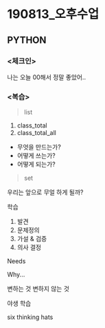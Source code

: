 # 190813_오후수업
## PYTHON

### <체크인>
나는 오늘 00해서 정말 좋았어..

### <복습>
> list

> 

1. class_total
2. class_total_all

- 무엇을 만드는가?
- 어떻게 쓰는가?
- 어떻게 되는가?

> set




우리는 앞으로 무얼 하게 될까?




학습

1. 발견
2. 문제정의
3. 가설 & 검증
4. 의사 결정


Needs

Why...


변하는 것
변하지 않는 것


야생 학습


six
thinking
hats
